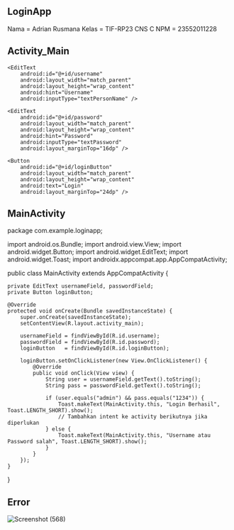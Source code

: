 ## LoginApp
Nama = Adrian Rusmana
Kelas = TIF-RP23 CNS C
NPM = 23552011228



## Activity_Main
<?xml version="1.0" encoding="utf-8"?>
<LinearLayout xmlns:android="http://schemas.android.com/apk/res/android"
    android:layout_width="match_parent"
    android:layout_height="match_parent"
    android:orientation="vertical"
    android:padding="24dp"
    android:gravity="center">

    <EditText
        android:id="@+id/username"
        android:layout_width="match_parent"
        android:layout_height="wrap_content"
        android:hint="Username"
        android:inputType="textPersonName" />

    <EditText
        android:id="@+id/password"
        android:layout_width="match_parent"
        android:layout_height="wrap_content"
        android:hint="Password"
        android:inputType="textPassword"
        android:layout_marginTop="16dp" />

    <Button
        android:id="@+id/loginButton"
        android:layout_width="match_parent"
        android:layout_height="wrap_content"
        android:text="Login"
        android:layout_marginTop="24dp" />
</LinearLayout>

## MainActivity
package com.example.loginapp;

import android.os.Bundle;
import android.view.View;
import android.widget.Button;
import android.widget.EditText;
import android.widget.Toast;
import androidx.appcompat.app.AppCompatActivity;

public class MainActivity extends AppCompatActivity {

    private EditText usernameField, passwordField;
    private Button loginButton;

    @Override
    protected void onCreate(Bundle savedInstanceState) {
        super.onCreate(savedInstanceState);
        setContentView(R.layout.activity_main);

        usernameField = findViewById(R.id.username);
        passwordField = findViewById(R.id.password);
        loginButton   = findViewById(R.id.loginButton);

        loginButton.setOnClickListener(new View.OnClickListener() {
            @Override
            public void onClick(View view) {
                String user = usernameField.getText().toString();
                String pass = passwordField.getText().toString();

                if (user.equals("admin") && pass.equals("1234")) {
                    Toast.makeText(MainActivity.this, "Login Berhasil", Toast.LENGTH_SHORT).show();
                    // Tambahkan intent ke activity berikutnya jika diperlukan
                } else {
                    Toast.makeText(MainActivity.this, "Username atau Password salah", Toast.LENGTH_SHORT).show();
                }
            }
        });
    }
}

## Error
![Screenshot (568)](https://github.com/user-attachments/assets/d7a1d149-1f71-4b52-9e27-8ad6d6e6736b)



